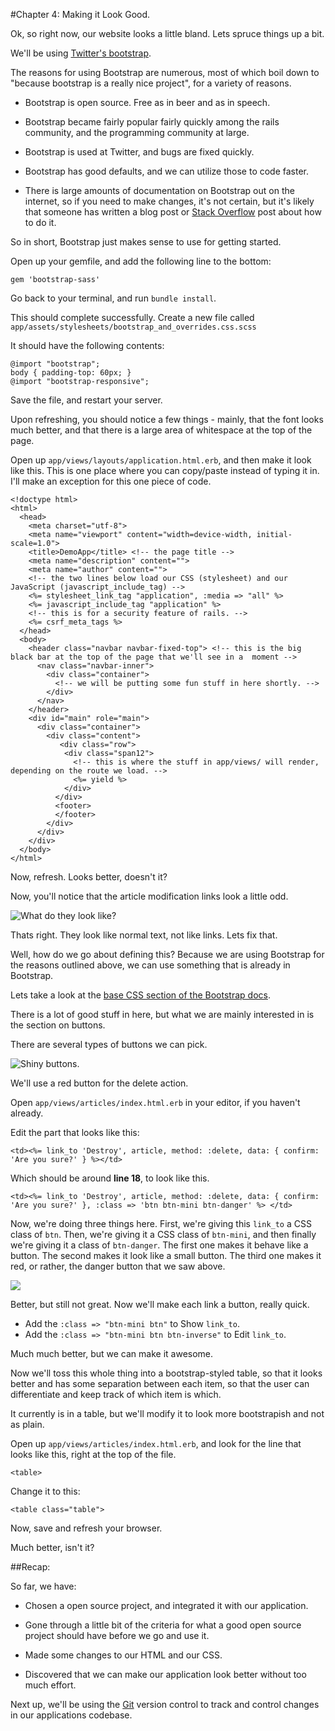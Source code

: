 #Chapter 4: Making it Look Good.


Ok, so right now, our website looks a little bland. Lets spruce things up a bit.



We'll be using [Twitter's bootstrap](http://twitter.github.com/bootstrap/).

The reasons for using Bootstrap are numerous, most of which boil down to "because bootstrap is a really nice project", for a variety of reasons.

- Bootstrap is open source. Free as in beer and as in speech.

- Bootstrap became fairly popular fairly quickly among the rails community, and the programming community at large.

- Bootstrap is used at Twitter, and bugs are fixed quickly.

- Bootstrap has good defaults, and we can utilize those to code faster.

- There is large amounts of documentation on Bootstrap out on the internet, so if you need to make changes, it's not certain, but it's likely that someone has written a blog post or [Stack Overflow](http://stackoverflow.com/tags/twitter-bootstrap) post about how to do it.

So in short, Bootstrap just makes sense to use for getting started.

Open up your gemfile, and add the following line to the bottom:

    gem 'bootstrap-sass'

Go back to your terminal, and run `bundle install`. 


This should complete successfully. Create a new file called `app/assets/stylesheets/bootstrap_and_overrides.css.scss`

It should have the following contents:

 
    @import "bootstrap";
    body { padding-top: 60px; }
    @import "bootstrap-responsive";


Save the file, and restart your server.


Upon refreshing, you should notice a few things - mainly, that the font looks much better, and that there is a large area of whitespace at the top of the page.


Open up `app/views/layouts/application.html.erb`, and then make it look like this. This is one place where you can copy/paste instead of typing it in. I'll make an exception for this one piece of code.


    <!doctype html>
    <html>
      <head>
        <meta charset="utf-8">
        <meta name="viewport" content="width=device-width, initial-scale=1.0">
        <title>DemoApp</title> <!-- the page title -->
        <meta name="description" content="">
        <meta name="author" content="">
        <!-- the two lines below load our CSS (stylesheet) and our JavaScript (javascript_include_tag) -->
        <%= stylesheet_link_tag "application", :media => "all" %>
        <%= javascript_include_tag "application" %>
        <!-- this is for a security feature of rails. -->
        <%= csrf_meta_tags %>
      </head>
      <body>
        <header class="navbar navbar-fixed-top"> <!-- this is the big black bar at the top of the page that we'll see in a  moment -->
          <nav class="navbar-inner">
            <div class="container">
              <!-- we will be putting some fun stuff in here shortly. --> 
            </div>
          </nav>
        </header>
        <div id="main" role="main">
          <div class="container">
            <div class="content">
               <div class="row">
                <div class="span12">
                  <!-- this is where the stuff in app/views/ will render, depending on the route we load. -->
                  <%= yield %>
                </div>
              </div>
              <footer>
              </footer>
            </div>
          </div> 
        </div> 
      </body>
    </html>



Now, refresh. Looks better, doesn't it?


Now, you'll notice that the article modification links look a little odd.

![What do they look like?](images/044.png)


Thats right. They look like normal text, not like links. Lets fix that.


Well, how do we go about defining this? Because we are using Bootstrap for the reasons outlined above, we can use something that is already in Bootstrap.

Lets take a look at the [base CSS section of the Bootstrap docs](http://twitter.github.com/bootstrap/base-css.html).

There is a lot of good stuff in here, but what we are mainly interested in is the section on buttons.

There are several types of buttons we can pick.

![Shiny buttons.](images/045.png)


We'll use a red button for the delete action.

Open `app/views/articles/index.html.erb` in your editor, if you haven't already.


Edit the part that looks like this:


    <td><%= link_to 'Destroy', article, method: :delete, data: { confirm: 'Are you sure?' } %></td>

Which should be around **line 18**, to look like this.


    <td><%= link_to 'Destroy', article, method: :delete, data: { confirm: 'Are you sure?' }, :class => 'btn btn-mini btn-danger' %> </td>


Now, we're doing three things here. First, we're giving this `link_to` a CSS class of `btn`. Then, we're giving it a CSS class of `btn-mini`, and then finally we're giving it a class of `btn-danger`. The first one makes it behave like a button. The second makes it look like a small button. The third one makes it red, or rather, the danger button that we saw above.

![](images/046.png)

Better, but still not great. Now we'll make each link a button, really quick.

- Add the `:class => "btn-mini btn"` to Show `link_to`.
- Add the `:class => "btn-mini btn btn-inverse"` to Edit `link_to`.

Much much better, but we can make it awesome.

Now we'll toss this whole thing into a bootstrap-styled table, so that it looks better and has some separation between each item, so that the user can differentiate and keep track of which item is which.

It currently is in a table, but we'll modify it to look more bootstrapish and not as plain.


Open up `app/views/articles/index.html.erb`, and look for the line that looks like this, right at the top of the file. 


    <table>

Change it to this:


    <table class="table">

Now, save and refresh your browser. 

Much better, isn't it?


##Recap:

So far, we have:

- Chosen a open source project, and integrated it with our application.

- Gone through a little bit of the criteria for what a good open source project should have before we go and use it.

- Made some changes to our HTML and our CSS.

- Discovered that we can make our application look better without too much effort. 

Next up, we'll be using the [Git](http://git-scm.com/) version control to track and control changes in our applications codebase.

